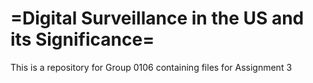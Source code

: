 # =Digital Surveillance in the US and its Significance=
This is a repository for Group 0106 containing files for Assignment 3 
